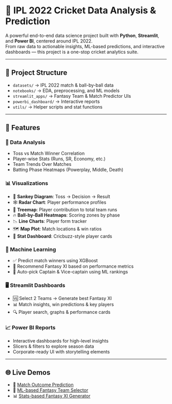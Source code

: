 # 🏏 IPL 2022 Cricket Data Analysis & Prediction

A powerful end-to-end data science project built with **Python**, **Streamlit**, and **Power BI**, centered around IPL 2022.  
From raw data to actionable insights, ML-based predictions, and interactive dashboards — this project is a one-stop cricket analytics suite.

---

## 📂 Project Structure
- `datasets/` → IPL 2022 match & ball-by-ball data  
- `notebooks/` → EDA, preprocessing, and ML models  
- `streamlit_apps/` → Fantasy Team & Match Predictor UIs  
- `powerbi_dashboard/` → Interactive reports  
- `utils/` → Helper scripts and stat functions


---

## 🚀 Features

### 🧪 Data Analysis
- Toss vs Match Winner Correlation
- Player-wise Stats (Runs, SR, Economy, etc.)
- Team Trends Over Matches
- Batting Phase Heatmaps (Powerplay, Middle, Death)

### 📊 Visualizations
- 🔁 **Sankey Diagram**: Toss → Decision → Result
- 🕸️ **Radar Chart**: Player performance profiles
- 🌳 **Treemap**: Player contribution to total team runs
- 🔥 **Ball-by-Ball Heatmaps**: Scoring zones by phase
- 📉 **Line Charts**: Player form tracker
- 🗺️ **Map Plot**: Match locations & win ratios
- 🧠 **Stat Dashboard**: Cricbuzz-style player cards

### 🤖 Machine Learning
- ✅ Predict match winners using XGBoost
- 🧠 Recommend Fantasy XI based on performance metrics
- 🧢 Auto-pick Captain & Vice-captain using ML rankings

### 🖥️ Streamlit Dashboards
- 🆚 Select 2 Teams → Generate best Fantasy XI
- 📊 Match insights, win predictions & key players
- 🔍 Player search, graphs & performance cards

### 📈 Power BI Reports
- Interactive dashboards for high-level insights
- Slicers & filters to explore season data
- Corporate-ready UI with storytelling elements

---

## 🌐 Live Demos

- 🔮 [Match Outcome Prediction](https://iplmatchanalysispred.streamlit.app/)
- 🧢 [ML-based Fantasy Team Selector](https://cricfantasyteambasedonml.streamlit.app/)
- 📊 [Stats-based Fantasy XI Generator](https://cricfantasyteambasedonstats.streamlit.app/)
